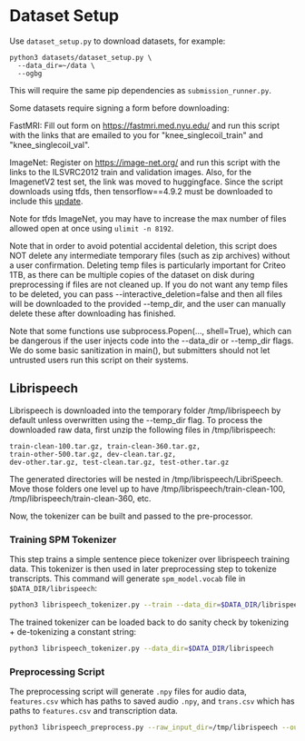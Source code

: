 # Dataset Setup
Use `dataset_setup.py` to download datasets, for example:
```
python3 datasets/dataset_setup.py \
  --data_dir=~/data \
  --ogbg
```

This will require the same pip dependencies as `submission_runner.py`.

Some datasets require signing a form before downloading:

FastMRI:
Fill out form on https://fastmri.med.nyu.edu/ and run this script with the
links that are emailed to you for "knee_singlecoil_train" and
"knee_singlecoil_val".

ImageNet:
Register on https://image-net.org/ and run this script with the links to the
ILSVRC2012 train and validation images. Also, for the ImagenetV2 test set, the link was moved to huggingface. Since the script downloads using tfds, then tensorflow==4.9.2 must be downloaded to include this [update](https://github.com/tensorflow/datasets/pull/4848).

Note for tfds ImageNet, you may have to increase the max number of files allowed
open at once using `ulimit -n 8192`.

Note that in order to avoid potential accidental deletion, this script does NOT
delete any intermediate temporary files (such as zip archives) without a user
confirmation. Deleting temp files is particularly important for Criteo 1TB, as
there can be multiple copies of the dataset on disk during preprocessing if
files are not cleaned up. If you do not want any temp files to be deleted, you
can pass --interactive_deletion=false and then all files will be downloaded to
the provided --temp_dir, and the user can manually delete these after
downloading has finished.

Note that some functions use subprocess.Popen(..., shell=True), which can be
dangerous if the user injects code into the --data_dir or --temp_dir flags. We
do some basic sanitization in main(), but submitters should not let untrusted
users run this script on their systems.

## Librispeech
Librispeech is downloaded into the temporary folder /tmp/librispeech by default unless overwritten using the --temp_dir flag. To process the downloaded raw data, first unzip the following files in /tmp/librispeech:
```
train-clean-100.tar.gz, train-clean-360.tar.gz,
train-other-500.tar.gz, dev-clean.tar.gz,
dev-other.tar.gz, test-clean.tar.gz, test-other.tar.gz
```
The generated directories will be nested in /tmp/librispeech/LibriSpeech. Move those folders one level up to have /tmp/librispeech/train-clean-100, /tmp/librispeech/train-clean-360, etc.

Now, the tokenizer can be built and passed to the pre-processor.
### Training SPM Tokenizer
This step trains a simple sentence piece tokenizer over librispeech training data.
This tokenizer is then used in later preprocessing step to tokenize transcripts.
This command will generate `spm_model.vocab` file in `$DATA_DIR/librispeech`:
```bash
python3 librispeech_tokenizer.py --train --data_dir=$DATA_DIR/librispeech
```

The trained tokenizer can be loaded back to do sanity check by tokenizing + de-tokenizing a constant string:
```bash
python3 librispeech_tokenizer.py --data_dir=$DATA_DIR/librispeech
```

### Preprocessing Script
The preprocessing script will generate `.npy` files for audio data, `features.csv` which has paths to saved audio `.npy`, and `trans.csv` which has paths to `features.csv` and transcription data.

```bash
python3 librispeech_preprocess.py --raw_input_dir=/tmp/librispeech --output_dir={YOUR OUTPUT DIRECTORY} --tokenizer_vocab_path={WHERE THE TOKENIZER FILE IS SAVED}
```
